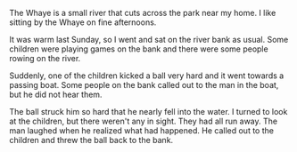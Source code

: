The Whaye is a small river that cuts across the park near my home. I like sitting by the Whaye on fine afternoons.

It was warm last Sunday, so I went and sat on the river bank as usual. Some children were playing games on the bank and there were some people rowing on the river.

Suddenly, one of the children kicked a ball very hard and it went towards a passing boat. Some people on the bank called out to the man in the boat, but he did not hear them.

The ball struck him so hard that he nearly fell into the water. I turned to look at the children, but there weren't any in sight. They had all run away. The man laughed when he realized what had happened. He called out to the children and threw the ball back to the bank.
